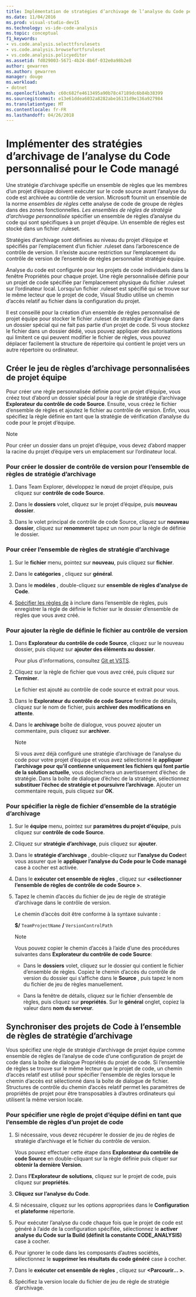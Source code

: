 ```yaml
---
title: Implémentation de stratégies d’archivage de l’analyse du Code personnalisé pour le Code managé dans Visual Studio
ms.date: 11/04/2016
ms.prod: visual-studio-dev15
ms.technology: vs-ide-code-analysis
ms.topic: conceptual
f1_keywords:
- vs.code.analysis.selecttfsrulesets
- vs.code.analysis.browsefortfsruleset
- vs.code.analysis.policyeditor
ms.assetid: fd029003-5671-4b24-8b6f-032e0a98b2e8
author: gewarren
ms.author: gewarren
manager: douge
ms.workload:
- dotnet
ms.openlocfilehash: c60c682fe4613495a90b78c47189dc6b84b38399
ms.sourcegitcommit: e13e61ddea6032a8282abe16131d9e136a927984
ms.translationtype: MT
ms.contentlocale: fr-FR
ms.lasthandoff: 04/26/2018
---
```

# <a name="implement-custom-code-analysis-check-in-policies-for-managed-code"></a>Implémenter des stratégies d’archivage de l’analyse du Code personnalisé pour le Code managé

Une stratégie d’archivage spécifie un ensemble de règles que les membres d’un projet d’équipe doivent exécuter sur le code source avant l’analyse du code est archivée au contrôle de version. Microsoft fournit un ensemble de la norme *ensembles de règles* cette analyse de code de groupe de règles dans des zones fonctionnelles. *Les ensembles de règles de stratégie d’archivage personnalisée* spécifier un ensemble de règles d’analyse du code qui sont spécifiques à un projet d’équipe. Un ensemble de règles est stocké dans un fichier .ruleset.

Stratégies d’archivage sont définies au niveau du projet d’équipe et spécifiés par l’emplacement d’un fichier .ruleset dans l’arborescence de contrôle de version. Il n’existe aucune restriction sur l’emplacement du contrôle de version de l’ensemble de règles personnalisé stratégie équipe.

Analyse du code est configurée pour les projets de code individuels dans la fenêtre Propriétés pour chaque projet. Une règle personnalisée définie pour un projet de code spécifiée par l’emplacement physique du fichier .ruleset sur l’ordinateur local. Lorsqu’un fichier .ruleset est spécifié qui se trouve sur le même lecteur que le projet de code, Visual Studio utilise un chemin d’accès relatif au fichier dans la configuration du projet.

Il est conseillé pour la création d’un ensemble de règles personnalisé de projet équipe pour stocker le fichier .ruleset de stratégie d’archivage dans un dossier spécial qui ne fait pas partie d’un projet de code. Si vous stockez le fichier dans un dossier dédié, vous pouvez appliquer des autorisations qui limitent ce qui peuvent modifier le fichier de règles, vous pouvez déplacer facilement la structure de répertoire qui contient le projet vers un autre répertoire ou ordinateur.

## <a name="create-the-team-project-custom-check-in-rule-set"></a>Créer le jeu de règles d’archivage personnalisées de projet équipe

Pour créer une règle personnalisée définie pour un projet d’équipe, vous créez tout d’abord un dossier spécial pour la règle de stratégie d’archivage **Explorateur du contrôle de code Source**. Ensuite, vous créez le fichier d’ensemble de règles et ajoutez le fichier au contrôle de version. Enfin, vous spécifiez la règle définie en tant que la stratégie de vérification d’analyse du code pour le projet d’équipe.

> [!NOTE]
> Pour créer un dossier dans un projet d’équipe, vous devez d’abord mapper la racine du projet d’équipe vers un emplacement sur l’ordinateur local.

### <a name="to-create-the-version-control-folder-for-the-check-in-policy-rule-set"></a>Pour créer le dossier de contrôle de version pour l’ensemble de règles de stratégie d’archivage

1. Dans Team Explorer, développez le nœud de projet d’équipe, puis cliquez sur **contrôle de code Source**.

2. Dans le **dossiers** volet, cliquez sur le projet d’équipe, puis **nouveau dossier**.

3. Dans le volet principal de contrôle de code Source, cliquez sur **nouveau dossier**, cliquez sur **renommer**et tapez un nom pour la règle de définie le dossier.

### <a name="to-create-the-check-in-policy-rule-set"></a>Pour créer l’ensemble de règles de stratégie d’archivage

1. Sur le **fichier** menu, pointez sur **nouveau**, puis cliquez sur **fichier**.

2. Dans le **catégories** , cliquez sur **général**.

3. Dans le **modèles** , double-cliquez sur **ensemble de règles d’analyse de Code**.

4. [Spécifier les règles de](../code-quality/how-to-create-a-custom-rule-set.md) à inclure dans l’ensemble de règles, puis enregistrer la règle de définie le fichier sur le dossier d’ensemble de règles que vous avez créé.

### <a name="to-add-the-rule-set-file-to-version-control"></a>Pour ajouter la règle de définie le fichier au contrôle de version

1. Dans **Explorateur du contrôle de code Source**, cliquez sur le nouveau dossier, puis cliquez sur **ajouter des éléments au dossier**.

     Pour plus d’informations, consultez [Git et VSTS](/vsts/git/overview).

2. Cliquez sur la règle de fichier que vous avez créé, puis cliquez sur **Terminer**.

     Le fichier est ajouté au contrôle de code source et extrait pour vous.

3. Dans le **Explorateur du contrôle de code Source** fenêtre de détails, cliquez sur le nom de fichier, puis **archiver des modifications en attente**.

4. Dans le **archivage** boîte de dialogue, vous pouvez ajouter un commentaire, puis cliquez sur **archiver**.

    > [!NOTE]
    > Si vous avez déjà configuré une stratégie d’archivage de l’analyse du code pour votre projet d’équipe et vous avez sélectionné le **appliquer l’archivage pour qu’il contienne uniquement les fichiers qui font partie de la solution actuelle**, vous déclenchera un avertissement d’échec de stratégie. Dans la boîte de dialogue d’échec de la stratégie, sélectionnez **substituer l’échec de stratégie et poursuivre l’archivage**. Ajouter un commentaire requis, puis cliquez sur **OK**.

### <a name="to-specify-the-rule-set-file-as-the-check-in-policy"></a>Pour spécifier la règle de fichier d’ensemble de la stratégie d’archivage

1. Sur le **équipe** menu, pointez sur **paramètres du projet d’équipe**, puis cliquez sur **contrôle de code Source**.

2. Cliquez sur **stratégie d’archivage**, puis cliquez sur **ajouter**.

3. Dans le **stratégie d’archivage** , double-cliquez sur **l’analyse du Code**et vous assurer que le **appliquer l’analyse du Code pour le Code managé** case à cocher est activée.

4. Dans le **exécuter cet ensemble de règles** , cliquez sur  **\<sélectionner l’ensemble de règles de contrôle de code Source >**.

5. Tapez le chemin d’accès du fichier de jeu de règle de stratégie d’archivage dans le contrôle de version.

     Le chemin d’accès doit être conforme à la syntaxe suivante :

     **$/** `TeamProjectName` **/** `VersionControlPath`

    > [!NOTE]
    > Vous pouvez copier le chemin d’accès à l’aide d’une des procédures suivantes dans **Explorateur du contrôle de code Source**:

    - Dans le **dossiers** volet, cliquez sur le dossier qui contient le fichier d’ensemble de règles. Copiez le chemin d’accès du contrôle de version du dossier qui s’affiche dans le **Source** , puis tapez le nom du fichier de jeu de règles manuellement.

    - Dans la fenêtre de détails, cliquez sur le fichier d’ensemble de règles, puis cliquez sur **propriétés**. Sur le **général** onglet, copiez la valeur dans **nom du serveur**.

## <a name="synchronize-code-projects-to-the-check-in-policy-rule-set"></a>Synchroniser des projets de Code à l’ensemble de règles de stratégie d’archivage

Vous spécifiez une règle de stratégie d’archivage de projet équipe comme ensemble de règles de l’analyse de code d’une configuration de projet de code dans la boîte de dialogue Propriétés du projet de code. Si l’ensemble de règles se trouve sur le même lecteur que le projet de code, un chemin d’accès relatif est utilisé pour spécifier l’ensemble de règles lorsque le chemin d’accès est sélectionné dans la boîte de dialogue de fichier. Structures de contrôle du chemin d’accès relatif permet les paramètres de propriétés de projet pour être transposables à d’autres ordinateurs qui utilisent la même version locale.

### <a name="to-specify-a-team-project-rule-set-as-the-rule-set-of-a-code-project"></a>Pour spécifier une règle de projet d’équipe défini en tant que l’ensemble de règles d’un projet de code

1. Si nécessaire, vous devez récupérer le dossier de jeu de règles de stratégie d’archivage et le fichier du contrôle de version.

   Vous pouvez effectuer cette étape dans **Explorateur du contrôle de code Source** en double-cliquant sur la règle définie puis cliquer sur **obtenir la dernière Version**.

2. Dans **l’Explorateur de solutions**, cliquez sur le projet de code, puis cliquez sur **propriétés**.

3. **Cliquez sur l’analyse du Code**.

4. Si nécessaire, cliquez sur les options appropriées dans le **Configuration** et **plateforme** répertorie.

5. Pour exécuter l’analyse du code chaque fois que le projet de code est généré à l’aide de la configuration spécifiée, sélectionnez le **activer analyse du Code sur la Build (définit la constante CODE_ANALYSIS)** case à cocher.

6. Pour ignorer le code dans les composants d’autres sociétés, sélectionnez le **supprimer les résultats du code généré** case à cocher.

7. Dans le **exécuter cet ensemble de règles** , cliquez sur  **\<Parcourir... >**.

8. Spécifiez la version locale du fichier de jeu de règle de stratégie d’archivage.